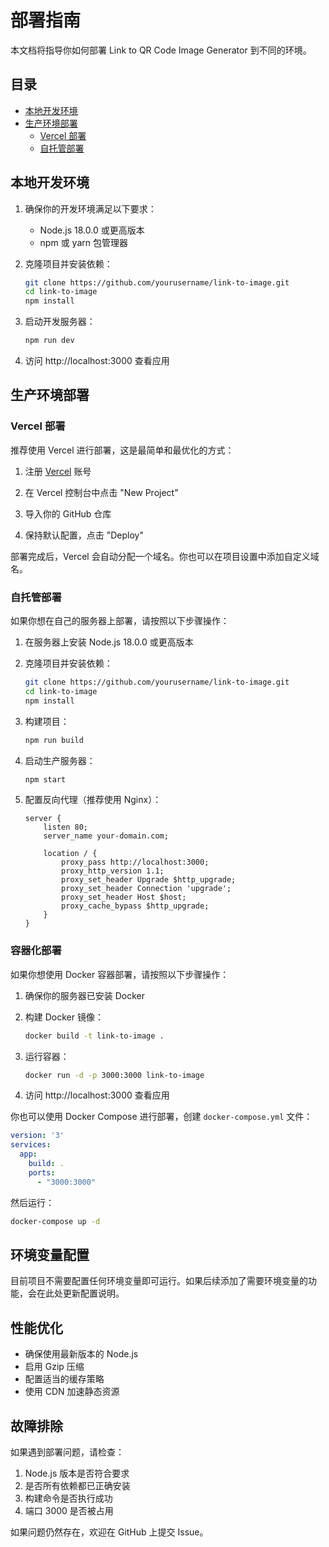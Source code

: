 # 部署指南

本文档将指导你如何部署 Link to QR Code Image Generator 到不同的环境。

## 目录

- [本地开发环境](#本地开发环境)
- [生产环境部署](#生产环境部署)
  - [Vercel 部署](#vercel-部署)
  - [自托管部署](#自托管部署)

## 本地开发环境

1. 确保你的开发环境满足以下要求：
   - Node.js 18.0.0 或更高版本
   - npm 或 yarn 包管理器

2. 克隆项目并安装依赖：
   ```bash
   git clone https://github.com/yourusername/link-to-image.git
   cd link-to-image
   npm install
   ```

3. 启动开发服务器：
   ```bash
   npm run dev
   ```

4. 访问 http://localhost:3000 查看应用

## 生产环境部署

### Vercel 部署

推荐使用 Vercel 进行部署，这是最简单和最优化的方式：

1. 注册 [Vercel](https://vercel.com) 账号

2. 在 Vercel 控制台中点击 "New Project"

3. 导入你的 GitHub 仓库

4. 保持默认配置，点击 "Deploy"

部署完成后，Vercel 会自动分配一个域名。你也可以在项目设置中添加自定义域名。

### 自托管部署

如果你想在自己的服务器上部署，请按照以下步骤操作：

1. 在服务器上安装 Node.js 18.0.0 或更高版本

2. 克隆项目并安装依赖：
   ```bash
   git clone https://github.com/yourusername/link-to-image.git
   cd link-to-image
   npm install
   ```

3. 构建项目：
   ```bash
   npm run build
   ```

4. 启动生产服务器：
   ```bash
   npm start
   ```

5. 配置反向代理（推荐使用 Nginx）：
   ```nginx
   server {
       listen 80;
       server_name your-domain.com;

       location / {
           proxy_pass http://localhost:3000;
           proxy_http_version 1.1;
           proxy_set_header Upgrade $http_upgrade;
           proxy_set_header Connection 'upgrade';
           proxy_set_header Host $host;
           proxy_cache_bypass $http_upgrade;
       }
   }
   ```

### 容器化部署

如果你想使用 Docker 容器部署，请按照以下步骤操作：

1. 确保你的服务器已安装 Docker

2. 构建 Docker 镜像：
   ```bash
   docker build -t link-to-image .
   ```

3. 运行容器：
   ```bash
   docker run -d -p 3000:3000 link-to-image
   ```

4. 访问 http://localhost:3000 查看应用

你也可以使用 Docker Compose 进行部署，创建 `docker-compose.yml` 文件：
```yaml
version: '3'
services:
  app:
    build: .
    ports:
      - "3000:3000"
```

然后运行：
```bash
docker-compose up -d
```

## 环境变量配置

目前项目不需要配置任何环境变量即可运行。如果后续添加了需要环境变量的功能，会在此处更新配置说明。

## 性能优化

- 确保使用最新版本的 Node.js
- 启用 Gzip 压缩
- 配置适当的缓存策略
- 使用 CDN 加速静态资源

## 故障排除

如果遇到部署问题，请检查：

1. Node.js 版本是否符合要求
2. 是否所有依赖都已正确安装
3. 构建命令是否执行成功
4. 端口 3000 是否被占用

如果问题仍然存在，欢迎在 GitHub 上提交 Issue。